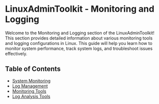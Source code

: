# LinuxAdminToolkit - Monitoring and Logging

Welcome to the Monitoring and Logging section of the LinuxAdminToolkit! This section provides detailed information about various monitoring tools and logging configurations in Linux. This guide will help you learn how to monitor system performance, track system logs, and troubleshoot issues effectively.

## Table of Contents

- [System Monitoring](https://github.com/JenilGajjar20/LinuxAdminToolkit/blob/master/monitoring_logging/system_monitoring.md)
- [Log Management](https://github.com/JenilGajjar20/LinuxAdminToolkit/blob/master/monitoring_logging/log_management.md)
- [Monitoring Tools](https://github.com/JenilGajjar20/LinuxAdminToolkit/blob/master/monitoring_logging/monitoring_tools.md)
- [Log Analysis Tools](https://github.com/JenilGajjar20/LinuxAdminToolkit/blob/master/monitoring_logging/log_analysis_tools.md)
